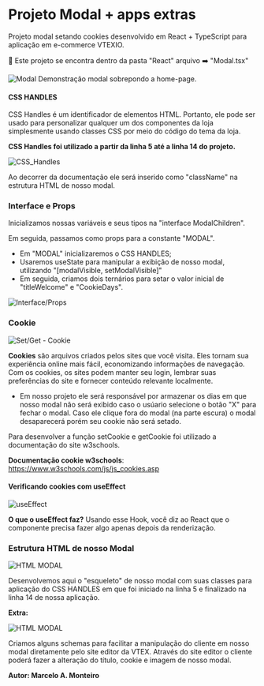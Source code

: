 # Projeto Modal + apps extras

Projeto modal setando cookies desenvolvido em React + TypeScript para aplicação em e-commerce VTEXIO.

:rotating_light: Este projeto se encontra dentro da pasta "React" arquivo :arrow_right: "Modal.tsx"

![Modal](https://cdn.discordapp.com/attachments/889854314095452201/910647713169813514/Screenshot_1.png)
Demonstração modal sobrepondo a home-page.

#### CSS HANDLES

CSS Handles é um identificador de elementos HTML. Portanto, ele pode ser usado para personalizar qualquer um dos componentes da loja simplesmente usando classes CSS por meio do código do tema da loja.

**CSS Handles foi utilizado a partir da linha 5 até a linha 14 do projeto.**

![CSS_Handles](https://cdn.discordapp.com/attachments/889854314095452201/910651940147433562/Screenshot_3.png)

Ao decorrer da documentação ele será inserido como "className" na estrutura HTML de nosso modal.

### Interface e Props

Inicializamos nossas variáveis e seus tipos na "interface ModalChildren".

Em seguida, passamos como props para a constante "MODAL".

- Em "MODAL" inicializaremos o CSS HANDLES;
- Usaremos useState para manipular a exibição de nosso modal, utilizando "[modalVisible, setModalVisible]"
- Em seguida, criamos dois ternários para setar o valor inicial de "titleWelcome" e "CookieDays". 

![Interface/Props](https://cdn.discordapp.com/attachments/900704871517409340/910544727152136202/Captura_de_Tela_2021-11-17_as_11.57.21.png)

### Cookie

![Set/Get - Cookie](https://cdn.discordapp.com/attachments/889854314095452201/910658738547990528/Screenshot_4.png)

**Cookies** são arquivos criados pelos sites que você visita. Eles tornam sua experiência online mais fácil, economizando informações de navegação. Com os cookies, os sites podem manter seu login, lembrar suas preferências do site e fornecer conteúdo relevante localmente.

- Em nosso projeto ele será responsável por armazenar os dias em que nosso modal não será exibido caso o usúario selecione o botão "X" para fechar o modal. Caso ele clique fora do modal (na parte escura) o modal desaparecerá porém seu cookie não será setado.

Para desenvolver a função setCookie e getCookie foi utilizado a documentação do site w3schools.

**Documentação cookie w3schools**: https://www.w3schools.com/js/js_cookies.asp

#### Verificando cookies com useEffect

![useEffect](https://cdn.discordapp.com/attachments/889854314095452201/910663805145612309/Screenshot_5.png)

**O que o useEffect faz?** Usando esse Hook, você diz ao React que o componente precisa fazer algo apenas depois da renderização.

### Estrutura HTML de nosso Modal

![HTML MODAL](https://cdn.discordapp.com/attachments/889854314095452201/910664653938511932/Screenshot_6.png)

Desenvolvemos aqui o "esqueleto" de nosso modal com suas classes para aplicação do CSS HANDLES em que foi iniciado na linha 5 e finalizado na linha 14 de nossa aplicação.

**Extra:**

![HTML MODAL](https://cdn.discordapp.com/attachments/889854314095452201/910666900751667280/Screenshot_7.png)

Criamos alguns schemas para facilitar a manipulação do cliente em nosso modal diretamente pelo site editor da VTEX. Através do site editor o cliente poderá fazer a alteração do título, cookie e imagem de nosso modal.


**Autor: Marcelo A. Monteiro**
